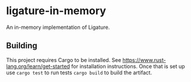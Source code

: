 # ligature-in-memory
An in-memory implementation of Ligature.

## Building
This project requires Cargo to be installed.
See https://www.rust-lang.org/learn/get-started for installation instructions.
Once that is set up use `cargo test` to run tests `cargo build` to build the artifact.
